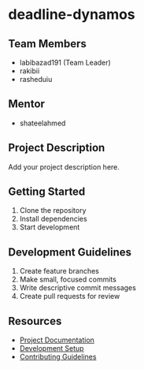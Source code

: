 # deadline-dynamos

## Team Members
- labibazad191 (Team Leader)
- rakibii
- rasheduiu

## Mentor
- shateelahmed

## Project Description
Add your project description here.

## Getting Started
1. Clone the repository
2. Install dependencies
3. Start development

## Development Guidelines
1. Create feature branches
2. Make small, focused commits
3. Write descriptive commit messages
4. Create pull requests for review

## Resources
- [Project Documentation](docs/)
- [Development Setup](docs/setup.md)
- [Contributing Guidelines](CONTRIBUTING.md)
